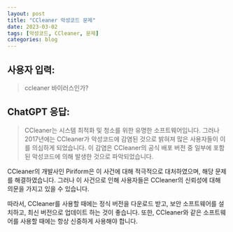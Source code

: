 ```yaml
---
layout: post
title: "CCleaner 악성코드 문제"
date: 2023-03-02
tags: [악성코드, CCleaner, 문제]
categories: blog
---
```


## 사용자 입력:
> ccleaner 바이러스인가?

## ChatGPT 응답:
> CCleaner는 시스템 최적화 및 청소를 위한 유명한 소프트웨어입니다. 그러나 2017년에는 CCleaner가 악성코드에 감염된 것으로 밝혀져 많은 사용자들이 이를 의심하게 되었습니다. 이 감염은 CCleaner의 공식 배포 버전 중 일부에 포함된 악성코드에 의해 발생한 것으로 파악되었습니다.

CCleaner의 개발사인 Piriform은 이 사건에 대해 적극적으로 대처하였으며, 해당 문제를 해결하였습니다. 그러나 이 사건으로 인해 사용자들은 CCleaner의 신뢰성에 대해 의문을 가지고 있을 수 있습니다.

따라서, CCleaner를 사용할 때에는 정식 버전을 다운로드 받고, 보안 소프트웨어를 설치하고, 최신 버전으로 업데이트 하는 것이 좋습니다. 또한, CCleaner와 같은 소프트웨어를 사용할 때에는 항상 신중하게 사용해야 합니다.

